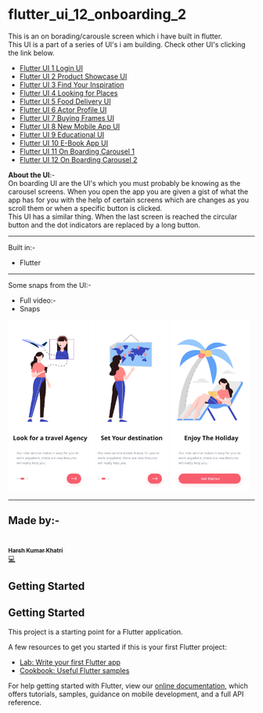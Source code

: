 # flutter_ui_12_onboarding_2

This is an on borading/carousle screen which i have built in flutter.
<br>
This UI is a part of a series of UI's i am building. Check other UI's clicking the link below.
* [Flutter UI 1 Login UI](https://github.com/harshkumarkhatri/Flutter-UI-1-Login-UI)
* [Flutter UI 2 Product Showcase UI](https://github.com/harshkumarkhatri/Product-Showcase-UI-Flutter)
* [Flutter UI 3 Find Your Inspiration](https://github.com/harshkumarkhatri/Flutter-UI-3-Find-your-inspiration)
* [Flutter UI 4 Looking for Places](https://github.com/harshkumarkhatri/Flutter-UI-4-Looking-for-Places)
* [Flutter UI 5 Food Delivery UI](https://github.com/harshkumarkhatri/Flutter-UI-5-Food-delivery-app)
* [Flutter UI 6 Actor Profile UI](https://github.com/harshkumarkhatri/Flutter-UI-6-Actor-Profiles-App)
* [Flutter UI 7 Buying Frames UI](https://github.com/harshkumarkhatri/Flutter-UI-7-Buying-Frames)
* [Flutter UI 8 New Mobile App UI](https://github.com/x-boys13/Flutter-UI-8-Truth-News-Mobile-App)
* [Flutter UI 9 Educational UI](https://github.com/harshkumarkhatri/Flutter-UI-9-Education-app)
* [Flutter UI 10 E-Book App UI](https://github.com/harshkumarkhatri/Flutter-UI-10-E-Book-App)
* [Flutter UI 11 On Boarding Carousel 1](https://github.com/harshkumarkhatri/Flutter-UI-11-On-Boarding-Carousel-1)
* [Flutter UI 12 On Boarding Carousel 2](https://github.com/harshkumarkhatri/Flutter-UI-12-On-Boarding-Carousel-2)

**About the UI**:-<br>
On boarding UI are the UI's which you must probably be knowing as the carousel screens. When you open the app you are given a gist of what the app has for you with the help of certain screens which are changes as you scroll them or when a specific button is clicked.<br>
This UI has a similar thing. When the last screen is reached the circular button and the dot indicators are replaced by a long button.
___
Built in:-
* Flutter
___
Some snaps from the UI:-
* Full video:- 
* Snaps
<p>
<img src="Travel App 1.svg" height=350>
<img src="Travel App 2.svg" height=350>
<img src="Travel App 3.svg" height=350>
</p>

___
## Made by:-
<a href="http://bit.ly/iamharsh"><img src="https://avatars1.githubusercontent.com/u/42743629?s=460&u=1f68b5930fca70c68c90e2392798643919a7eeed&v=4" width="100px;" alt=""/><br /><sub><b>Harsh Kumar Khatri</b></sub></a><br /><a href="" title="Code">💻</a>
## Getting Started
## Getting Started

This project is a starting point for a Flutter application.

A few resources to get you started if this is your first Flutter project:

- [Lab: Write your first Flutter app](https://flutter.dev/docs/get-started/codelab)
- [Cookbook: Useful Flutter samples](https://flutter.dev/docs/cookbook)

For help getting started with Flutter, view our
[online documentation](https://flutter.dev/docs), which offers tutorials,
samples, guidance on mobile development, and a full API reference.

